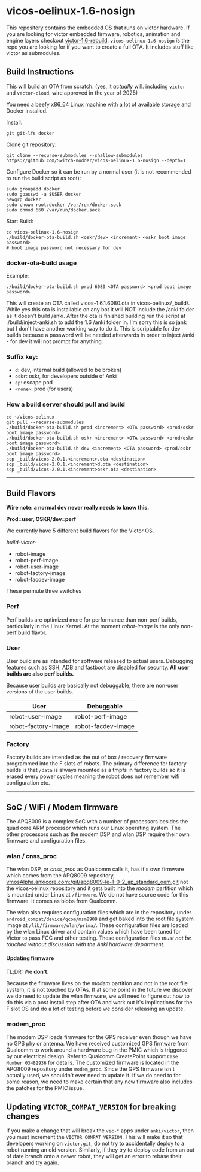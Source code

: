 # vicos-oelinux-1.6-nosign

This repository contains the embedded OS that runs on victor hardware.
If you are looking for victor embedded firmware, robotics, animation and engine layers checkout [victor-1.6-rebuild](https://github.com/Switch-modder/victor-1.6-rebuild).
`vicos-oelinux-1.6-nosign` *is* the repo you are looking for if you want to create a full OTA. It includes stuff like victor as submodules.

## Build Instructions

This will build an OTA from scratch. (yes, it *actually* will. including `victor` and `vector-cloud`. wire approved in the year of 2025)

You need a beefy x86_64 Linux machine with a lot of available storage and Docker installed.

Install:
```
git git-lfs docker
```

Clone git repository:
```
git clone --recurse-submodules --shallow-submodules https://github.com/Switch-modder/vicos-oelinux-1.6-nosign --depth=1
```

Configure Docker so it can be run by a normal user (it is not recommended to run the build script as root):
```
sudo groupadd docker
sudo gpasswd -a $USER docker
newgrp docker
sudo chown root:docker /var/run/docker.sock
sudo chmod 660 /var/run/docker.sock
```

Start Build:
```
cd vicos-oelinux-1.6-nosign
./build/docker-ota-build.sh <oskr/dev> <increment> <oskr boot image password>
# boot image password not necessary for dev
```

### docker-ota-build usage

Example:
```
./build/docker-ota-build.sh prod 6080 <OTA password> <prod boot image password>
```

This will create an OTA called vicos-1.6.1.6080.ota in vicos-oelinux/_build/. While yes this ota is installable on any bot it will NOT include the /anki folder as it doesn't build /anki.
After the ota is finished building run the script at ./build/inject-anki.sh to add the 1.6 /anki folder in. I'm sorry this is so jank but I don't have another working way to do it.
This is scriptable for dev builds because a password will be needed afterwards in order to inject /anki - for dev it will not prompt for anything.

### Suffix key:

-   `d`: dev, internal build (allowed to be broken)
-   `oskr`: oskr, for developers outside of Anki
-   `ep`: escape pod
-   `<none>`: prod (for users)

### How a build server should pull and build


```
cd ~/vicos-oelinux
git pull --recurse-submodules
./build/docker-ota-build.sh prod <increment> <OTA password> <prod/oskr boot image password>
./build/docker-ota-build.sh oskr <increment> <OTA password> <prod/oskr boot image password>
./build/docker-ota-build.sh dev <increment> <OTA password> <prod/oskr boot image password>
scp _build/vicos-2.0.1.<increment>.ota <destination>
scp _build/vicos-2.0.1.<increment>d.ota <destination>
scp _build/vicos-2.0.1.<increment>oskr.ota <destination>
```

-------------------------------------------------------------------------------

## Build Flavors

**Wire note: a normal dev never really needs to know this.**

**Prod=user, OSKR/dev=perf**

We currently have 5 different build flavors for the Victor OS.

*build-victor-*

* robot-image
* robot-perf-image
* robot-user-image
* robot-factory-image
* robot-facdev-image

These permute three switches

### Perf
Perf builds are optimized more for performance than non-perf builds, particularly in the Linux Kernel. At the moment
*robot-image* is the only non-perf build flavor.

### User
User build are as intended for software released to actual users. Debugging features such as SSH, ADB and fastboot
are disabled for security. **All user builds are also perf builds.**

Because user builds are basically not debuggable, there are non-user versions of the user builds.

| User                | Debuggable         |
|---------------------|--------------------|
| robot-user-image    | robot-perf-image   |
| robot-factory-image | robot-facdev-image |

### Factory
Factory builds are intended as the out of box / recovery firmware programmed into the F slots of robots.
The primary difference for factory builds is that `/data` is always mounted as a tmpfs in factory builds so it is
erased every power cycles meaning the robot does not remember wifi configuration etc.


-------------------------------------------------------------------------------


## SoC / WiFi / Modem firmware

The APQ8009 is a complex SoC with a number of processors besides the quad core ARM processor which runs our Linux
operating system. The other processors such as the modem DSP and wlan DSP require their own firmware and configuration
files.

### wlan / cnss_proc

The wlan DSP, or *cnss_proc* as Qualcomm calls it, has it's own firmware which comes from the APQ8009 repository,
<vmosAlpha.ankicore.com:/git/apq8009-le-1-0-2_ap_standard_oem.git> not the vicos-oelinux repository and it gets built
into the *modem* partition which is mounted under Linux at `/firmware`. We do not have source code for this firmware. It
comes as blobs from Qualcomm.

The wlan also requires configuration files which are in the repository under `android_compat/device/qcom/msm8909`
and get baked into the root file system image at `/lib/firmware/wlan/prima/`. These configuration files are loaded by
the wlan Linux driver and contain values which have been tuned for Victor to pass FCC and other testing. These
configuration files *must not be touched without discussion with the Anki hardware department*.

#### Updating firmware

TL;DR: We **don't**.

Because the firmware lives on the *modem* partition and not in the root file system, it is not touched by OTAs. If at
some point in the future we discover we do need to update the wlan firmware, we will need to figure out how to do this
via a post install step after OTA and work out it's implications for the F slot OS and do a lot of testing before we
consider releasing an update.

### modem_proc

The modem DSP loads firmware for the GPS receiver even though we have no GPS phy or antenna. We have received customized
GPS firmware from Qualcomm to work around a hardware bug in the PMIC which is triggered by our electrical design.
Refer to Qualcomm CreatePoint support `Case Number 03482936` for details. The customized firmware is located in the
APQ8009 repository under `modem_proc`. Since the GPS firmware isn't actually used, we shouldn't ever need to update it.
If we do need to for some reason, we need to make certain that any new firmware also includes the patches for the PMIC
issue.

## Updating `VICTOR_COMPAT_VERSION` for breaking changes

If you make a change that will break the `vic-*` apps under `anki/victor`, then you must increment the `VICTOR_COMPAT_VERSION`.  This will make it so that developers working on `victor.git`, do not try to
accidentally deploy to a robot running an old version.  Similarly, if they try to deploy code from an out of date branch onto a newer robot, they will get an error to rebase their branch and try again.
